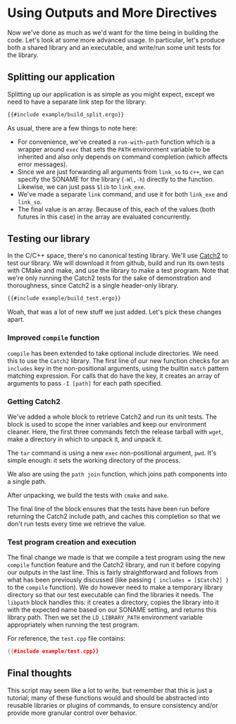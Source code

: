 # Using Outputs and More Directives

Now we've done as much as we'd want for the time being in building the code.
Let's look at some more advanced usage. In particular, let's produce both a
shared library and an executable, and write/run some unit tests for the library.

## Splitting our application
Splitting up our application is as simple as you might expect, except we need to
have a separate link step for the library:

```sh
{{#include example/build_split.ergo}}
```

As usual, there are a few things to note here:

* For convenience, we've created a `run-with-path` function which is a wrapper
  around `exec` that sets the `PATH` environment variable to be inherited and
  also only depends on command completion (which affects error messages).
* Since we are just forwarding all arguments from `link_so` to `c++`, we can
  specify the SONAME for the library (`-Wl,-h`) directly to the function.
  Likewise, we can just pass `$lib` to `link_exe`.
* We've made a separate `link` command, and use it for both `link_exe` and
  `link_so`.
* The final value is an array. Because of this, each of the values (both futures
  in this case) in the array are evaluated concurrently.

## Testing our library
In the C/C++ space, there's no canonical testing library. We'll use [Catch2][]
to test our library. We will download it from github, build and run its own
tests with CMake and make, and use the library to make a test program. Note that
we're only running the Catch2 tests for the sake of demonstration and
thoroughness, since Catch2 is a single header-only library.

```sh
{{#include example/build_test.ergo}}
```

Woah, that was a lot of new stuff we just added. Let's pick these changes apart.

### Improved `compile` function
`compile` has been extended to take optional include directories. We need this
to use the `Catch2` library. The first line of our new function checks for an
`includes` key in the non-positional arguments, using the builtin `match`
pattern matching expression. For calls that do have the key, it creates an array
of arguments to pass `-I [path]` for each path specified.

### Getting Catch2
We've added a whole block to retrieve Catch2 and run its unit tests. The block
is used to scope the inner variables and keep our environment cleaner. Here, the
first three commands fetch the release tarball with `wget`, make a directory in
which to unpack it, and unpack it.

The `tar` command is using a new `exec` non-positional argument, `pwd`. It's
simple enough: it sets the working directory of the process.

We also are using the `path join` function, which joins path components into a
single path.

After unpacking, we build the tests with `cmake` and `make`.

The final line of the block ensures that the tests have been run before
returning the Catch2 include path, and caches this completion so that we don't
run tests every time we retrieve the value.

### Test program creation and execution
The final change we made is that we compile a test program using the new
`compile` function feature and the Catch2 library, and run it before copying our
outputs in the last line. This is fairly straightforward and follows from what
has been previously discussed (like passing `{ includes = [$Catch2] }` to the
`compile` function). We do however need to make a temporary library directory so
that our test executable can find the libraries it needs. The `libpath` block
handles this: it creates a directory, copies the library into it with the
expected name based on our SONAME setting, and returns this library path. Then
we set the `LD_LIBRARY_PATH` environment variable appropriately when running the
test program.

For reference, the `test.cpp` file contains:

```c++
{{#include example/test.cpp}}
```

## Final thoughts
This script may seem like a lot to write, but remember that this is just a
tutorial; many of these functions would and should be abstracted into reusable
libraries or plugins of commands, to ensure consistency and/or provide more
granular control over behavior.

[Catch2]: https://github.com/catchorg/Catch2
